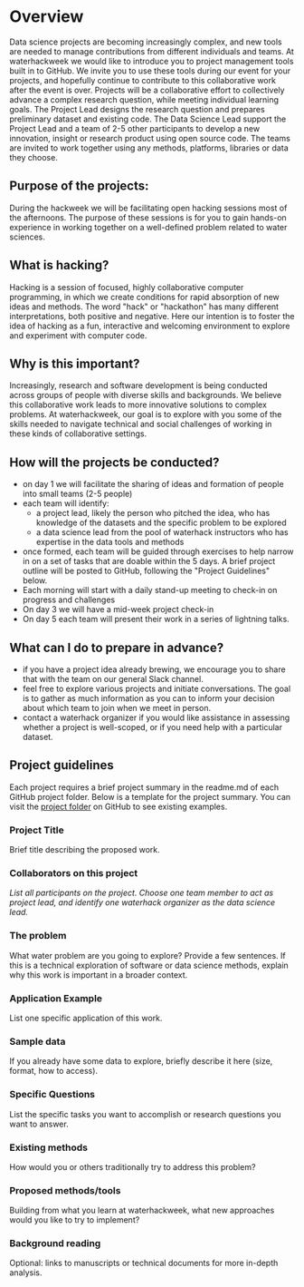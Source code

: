 # Overview

Data science projects are becoming increasingly complex, and new tools are needed to manage contributions from different individuals and teams. At waterhackweek we would like to introduce you to project management tools built in to GitHub. We invite you to use these tools during our event for your projects, and hopefully continue to contribute to this collaborative work after the event is over.  Projects will be a collaborative effort to collectively advance a complex research question, while meeting individual learning goals.  The Project Lead designs the research question and prepares preliminary dataset and existing code. The Data Science Lead support the Project Lead and a team of 2-5 other participants to develop a new innovation, insight or research product using open source code. The teams are invited to work together using any methods, platforms, libraries or data they choose. 

## Purpose of the projects:

During the hackweek we will be facilitating open hacking sessions most of the afternoons. The purpose of these sessions is for you to gain hands-on experience in working together on a well-defined problem related to water sciences.

## What is hacking?

Hacking is a session of focused, highly collaborative computer programming, in which we create conditions for rapid absorption of new ideas and methods. The word "hack" or "hackathon" has many different interpretations, both positive and negative. Here our intention is to foster the idea of hacking as a fun, interactive and welcoming environment to explore and experiment with computer code.  

## Why is this important?

Increasingly, research and software development is being conducted across groups of people with diverse skills and backgrounds. We believe this collaborative work leads to more innovative solutions to complex problems. At waterhackweek, our goal is to explore with you some of the skills needed to navigate technical and social challenges of working in these kinds of collaborative settings.

## How will the projects be conducted?

* on day 1 we will facilitate the sharing of ideas and formation of people into small teams (2-5 people)
* each team will identify:
  * a project lead, likely the person who pitched the idea, who has knowledge of the datasets and the specific problem to be explored
  * a data science lead from the pool of waterhack instructors who has expertise in the data tools and methods
* once formed, each team will be guided through exercises to help narrow in on a set of tasks that are doable within the 5 days. A brief project outline will be posted to GitHub, following the "Project Guidelines" below.
* Each morning will start with a daily stand-up meeting to check-in on progress and challenges
* On day 3 we will have a mid-week project check-in
* On day 5 each team will present their work in a series of lightning talks.

## What can I do to prepare in advance?

* if you have a project idea already brewing, we encourage you to share that with the team on our general Slack channel. 
* feel free to explore various projects and initiate conversations. The goal is to gather as much information as you can to inform your decision about which team to join when we meet in person.
* contact a waterhack organizer if you would like assistance in assessing whether a project is well-scoped, or if you need help with a particular dataset.

## Project guidelines

Each project requires a brief project summary in the readme.md of each GitHub project folder. Below is a template for the project summary. You can visit the [project folder](https://github.com/ICESAT-2HackWeek/projects_2020) on GitHub to see existing examples.

### Project Title

Brief title describing the proposed work.

### Collaborators on this project

_List all participants on the project. Choose one team member to act as project lead, and identify one waterhack organizer as the data science lead._

### The problem

What water problem are you going to explore? Provide a few sentences. If this is a technical exploration of software or data science methods, explain why this work is important in a broader context.

### Application Example

List one specific application of this work.

### Sample data

If you already have some data to explore, briefly describe it here (size, format, how to access).

### Specific Questions

List the specific tasks you want to accomplish or research questions you want to answer.

### Existing methods

How would you or others traditionally try to address this problem?

### Proposed methods/tools

Building from what you learn at waterhackweek, what new approaches would you like to try to implement?

### Background reading

Optional: links to manuscripts or technical documents for more in-depth analysis.